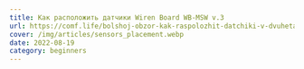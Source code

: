 ```yaml
---
title: Как расположить датчики Wiren Board WB-MSW v.3
url: https://comf.life/bolshoj-obzor-kak-raspolozhit-datchiki-v-dvuhetazhnom-dome.html
cover: /img/articles/sensors_placement.webp
date: 2022-08-19
category: beginners
---
```

